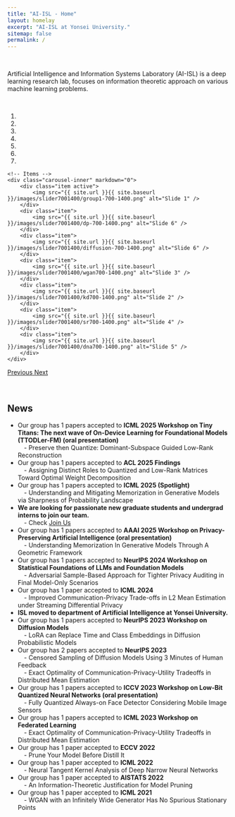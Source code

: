 ```yaml
---
title: "AI-ISL - Home"
layout: homelay
excerpt: "AI-ISL at Yonsei University."
sitemap: false
permalink: /
---
```


<p> &nbsp;</p>

Artificial Intelligence and Information Systems Laboratory (AI-ISL) is a deep learning research lab, 
focuses on information theoretic approach on various machine learning problems.

<p> &nbsp;</p>


<div markdown="0" id="carousel" class="carousel slide" data-ride="carousel" data-interval="4000" data-pause="hover" >
    <!-- Menu -->
    <ol class="carousel-indicators">
        <li data-target="#carousel" data-slide-to="0" class="active"></li>
        <li data-target="#carousel" data-slide-to="1"></li>
        <li data-target="#carousel" data-slide-to="2"></li>
        <li data-target="#carousel" data-slide-to="3"></li>
        <li data-target="#carousel" data-slide-to="4"></li>
        <li data-target="#carousel" data-slide-to="5"></li>
        <li data-target="#carousel" data-slide-to="6"></li>
    </ol>

    <!-- Items -->
    <div class="carousel-inner" markdown="0">
        <div class="item active">
            <img src="{{ site.url }}{{ site.baseurl }}/images/slider7001400/group1-700-1400.png" alt="Slide 1" />
        </div>
        <div class="item">
            <img src="{{ site.url }}{{ site.baseurl }}/images/slider7001400/dp-700-1400.png" alt="Slide 6" />
        </div>
        <div class="item">
            <img src="{{ site.url }}{{ site.baseurl }}/images/slider7001400/diffusion-700-1400.png" alt="Slide 6" />
        </div>
        <div class="item">
            <img src="{{ site.url }}{{ site.baseurl }}/images/slider7001400/wgan700-1400.png" alt="Slide 3" />
        </div>
        <div class="item">
            <img src="{{ site.url }}{{ site.baseurl }}/images/slider7001400/kd700-1400.png" alt="Slide 2" />
        </div>
        <div class="item">
            <img src="{{ site.url }}{{ site.baseurl }}/images/slider7001400/sr700-1400.png" alt="Slide 4" />
        </div>
        <div class="item">
            <img src="{{ site.url }}{{ site.baseurl }}/images/slider7001400/dna700-1400.png" alt="Slide 5" />
        </div>
    </div>
  <a class="left carousel-control" href="#carousel" role="button" data-slide="prev">
    <span class="glyphicon glyphicon-chevron-left" aria-hidden="true"></span>
    <span class="sr-only">Previous</span>
  </a>
  <a class="right carousel-control" href="#carousel" role="button" data-slide="next">
    <span class="glyphicon glyphicon-chevron-right" aria-hidden="true"></span>
    <span class="sr-only">Next</span>
  </a>
</div>

<p> &nbsp;</p>


## News
<ul>
<li> Our group has 1 papers accepted to <b>ICML 2025 Workshop on Tiny Titans: The next wave of On-Device Learning for Foundational Models (TTODLer-FM) (oral presentation)</b><br />
&emsp;- Preserve then Quantize: Dominant-Subspace Guided Low-Rank Reconstruction</li>
<li> Our group has 1 papers accepted to <b>ACL 2025 Findings</b><br />
&emsp;- Assigning Distinct Roles to Quantized and Low-Rank Matrices Toward Optimal Weight Decomposition</li>
<li> Our group has 1 papers accepted to <b>ICML 2025 (Spotlight)</b><br />
&emsp;- Understanding and Mitigating Memorization in Generative Models via Sharpness of Probability Landscape</li>
<li> <b>We are  looking for passionate new graduate students and undergrad interns to join our team. </b><br />
&emsp;- Check <a href="{{ site.url }}{{ site.baseurl }}/joinus">Join Us</a></li>
<li> Our group has 1 papers accepted to <b>AAAI 2025 Workshop on Privacy-Preserving Artificial Intelligence (oral presentation)</b><br />
&emsp;- Understanding Memorization In Generative Models Through A Geometric Framework</li>
<li> Our group has 1 papers accepted to <b>NeurIPS 2024 Workshop on Statistical Foundations of LLMs and Foundation Models</b><br />
&emsp;- Adversarial Sample-Based Approach for Tighter Privacy Auditing in Final Model-Only Scenarios</li>
<li> Our group has 1 paper accepted to <b>ICML 2024</b><br />
&emsp;- Improved Communication-Privacy Trade-offs in L2 Mean Estimation under Streaming Differential Privacy</li>
<li> <b>ISL moved to department of Artificial Intelligence at Yonsei University.</b><br /> 
<li> Our group has 1 papers accepted to <b>NeurIPS 2023 Workshop on Diffusion Models</b><br />
&emsp;- LoRA can Replace Time and Class Embeddings in Diffusion Probabilistic Models</li>
<li> Our group has 2 papers accepted to <b>NeurIPS 2023</b><br />
&emsp;- Censored Sampling of Diffusion Models Using 3 Minutes of Human Feedback<br />
&emsp;- Exact Optimality of Communication-Privacy-Utility Tradeoffs in Distributed Mean Estimation</li>
<li> Our group has 1 papers accepted to <b>ICCV 2023 Workshop on Low-Bit Quantized Neural Networks (oral presentation)</b><br />
&emsp;- Fully Quantized Always-on Face Detector Considering Mobile Image Sensors</li>
<li> Our group has 1 papers accepted to <b>ICML 2023 Workshop on Federated Learning</b><br />
&emsp;- Exact Optimality of Communication-Privacy-Utility Tradeoffs in Distributed Mean Estimation</li>
<li> Our group has 1 paper accepted to <b>ECCV 2022</b><br />
&emsp;- Prune Your Model Before Distill It</li>
<li> Our group has 1 paper accepted to <b>ICML 2022</b><br />
&emsp;- Neural Tangent Kernel Analysis of Deep Narrow Neural Networks</li>
<li> Our group has 1 paper accepted to <b>AISTATS 2022</b><br />
&emsp;- An Information-Theoretic Justification for Model Pruning</li>
<li> Our group has 1 paper accepted to <b>ICML 2021</b><br />
&emsp;- WGAN with an Infinitely Wide Generator Has No Spurious Stationary Points</li>

